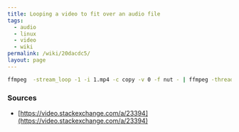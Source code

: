 ```yaml
---
title: Looping a video to fit over an audio file
tags:
  - audio
  - linux
  - video
  - wiki
permalink: /wiki/20dacdc5/
layout: page
---
```


```bash
ffmpeg  -stream_loop -1 -i 1.mp4 -c copy -v 0 -f nut - | ffmpeg -thread_queue_size 10K -i - -i 1.mp3 -c copy -map 0:v -map 1:a -shortest -y out.mp4
```

### Sources

- [https://video.stackexchange.com/a/23394](https://video.stackexchange.com/a/23394)
